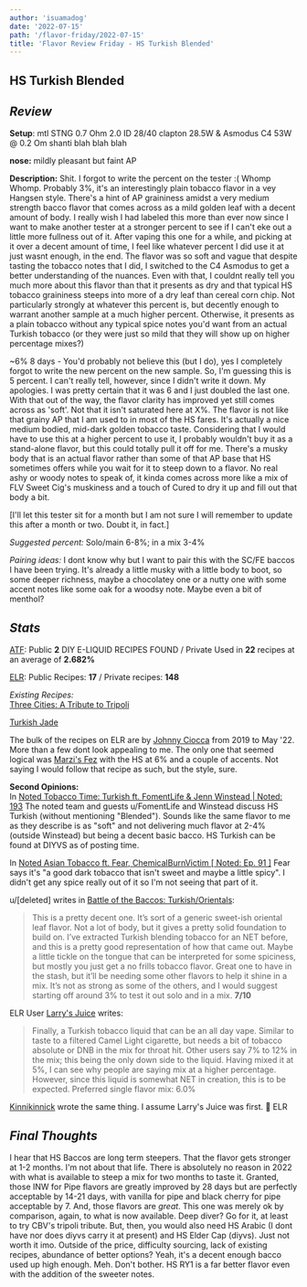 ```yaml
---
author: 'isuamadog'
date: '2022-07-15'
path: '/flavor-friday/2022-07-15'
title: 'Flavor Review Friday - HS Turkish Blended'
---
```


## HS Turkish Blended

## ***Review***

**Setup**: mtl STNG 0.7 Ohm 2.0 ID 28/40 clapton 28.5W & Asmodus C4 53W @ 0.2 Om shanti blah blah blah  

**nose:** mildly pleasant but faint AP  

**Description:**
Shit. I forgot to write the percent on the tester :( Whomp Whomp. Probably 3%, it's an interestingly plain tobacco flavor in a vey Hangsen style. There's a hint of AP graininess amidst a very medium strength bacco flavor that comes across as a mild golden leaf with a decent amount of body. I really wish I had labeled this more than ever now since I want to make another tester at a stronger percent to see if I can't eke out a little more fullness out of it. After vaping this one for a while, and picking at it over a decent amount of time, I feel like whatever percent I did use it at just wasnt enough, in the end. The flavor was so soft and vague that despite tasting the tobacco notes that I did, I switched to the C4 Asmodus to get a better understanding of the nuances. Even with that, I couldnt really tell you much more about this flavor than that it presents as dry and that typical HS tobacco graininess steeps into more of a dry leaf than cereal corn chip. Not particularly strongly at whatever this percent is, but decently enough to warrant another sample at a much higher percent. Otherwise, it presents as a plain tobacco without any typical spice notes you'd want from an actual Turkish tobacco (or they were just so mild that they will show up on higher percentage mixes?)  

~6% 8 days - You'd probably not believe this (but I do), yes I completely forgot to write the new percent on the new sample. So, I'm guessing this is 5 percent. I can't really tell, however, since I didn't write it down. My apologies. I was pretty certain that it was 6 and I just doubled the last one. With that out of the way, the flavor clarity has improved yet still comes across as 'soft'. Not that it isn't saturated here at X%. The flavor is not like that grainy AP that I am used to in most of the HS fares. It's actually a nice medium bodied, mid-dark golden tobacco taste. Considering that I would have to use this at a higher percent to use it, I probably wouldn't buy it as a stand-alone flavor, but this could totally pull it off for me. There's a musky body that is an actual flavor rather than some of that AP base that HS sometimes offers while you wait for it to steep down to a flavor. No real ashy or woody notes to speak of, it kinda comes across more like a mix of FLV Sweet Cig's muskiness and a touch of Cured to dry it up and fill out that body a bit.

[I'll let this tester sit for a month but I am not sure I will remember to update this after a month or two. Doubt it, in fact.]  

*Suggested percent:* Solo/main 6-8%; in a mix 3-4%  

*Pairing ideas:* I dont know why but I want to pair this with the SC/FE baccos I have been trying. It's already a little musky with a little body to boot, so some deeper richness, maybe a chocolatey one or a nutty one with some accent notes like some oak for a woodsy note. Maybe even a  bit of menthol?  

## ***Stats***

[ATF](https://alltheflavors.com/flavors/hangsen-turkish-blended): Public **2** DIY E-LIQUID RECIPES FOUND / Private Used in **22** recipes at an average of **2.682%**

[ELR](https://e-liquid-recipes.com/flavor/17450): Public Recipes: **17** / Private recipes: **148**  

*Existing Recipes:*  
[Three Cities: A Tribute to Tripoli](https://alltheflavors.com/recipes/68617#three_cities_a_tribute_to_tripoli_by_chemicalburnvictim)

[Turkish Jade](https://alltheflavors.com/recipes/116777#turkish_jade_by_amouthforwar)

The bulk of the recipes on ELR are by [Johnny Ciocca](https://e-liquid-recipes.com/?filter=164613) from 2019 to May '22. More than a few dont look appealing to me. The only one that seemed logical was [Marzi's Fez](https://e-liquid-recipes.com/recipe/365717/Marzi%27s%20Fez) with the HS at 6% and a couple of accents. Not saying I would follow that recipe as such, but the style, sure.

**Second Opinions:**  
In [Noted Tobacco Time: Turkish ft. FomentLife & Jenn Winstead | Noted: 193](https://www.youtube.com/watch?v=PTgMpbl6beU&t=1135s)  The noted team and guests u/FomentLife and Winstead discuss HS Turkish (without mentioning "Blended"). Sounds like the same flavor to me as they describe is as "soft" and not delivering much flavor at 2-4% (outside Winstead) but being a decent basic bacco. HS Turkish can be found at DIYVS as of posting time.  

In [Noted Asian Tobacco ft. Fear, ChemicalBurnVictim \[ Noted: Ep. 91 \]](https://www.youtube.com/watch?v=-QGyxqZz8Mw&t=4541s) Fear says it's "a good dark tobacco that isn't sweet and maybe a little spicy". I didn't get any spice really out of it so I'm not seeing that part of it.

u/[deleted] writes in [Battle of the Baccos: Turkish/Orientals](https://www.reddit.com/r/DIY_eJuice/comments/8rfkjf/battle_of_the_baccos_turkishorientals/):

> This is a pretty decent one. It’s sort of a generic sweet-ish oriental leaf flavor. Not a lot of body, but it gives a pretty solid foundation to build on. I’ve extracted Turkish blending tobacco for an NET before, and this is a pretty good representation of how that came out. Maybe a little tickle on the tongue that can be interpreted for some spiciness, but mostly you just get a no frills tobacco flavor. Great one to have in the stash, but it’ll be needing some other flavors to help it shine in a mix. It’s not as strong as some of the others, and I would suggest starting off around 3% to test it out solo and in a mix. **7/10**  

ELR User [Larry's Juice](https://e-liquid-recipes.com/list?filter=65869) writes:  

> Finally, a Turkish tobacco liquid that can be an all day vape. Similar to taste to a filtered Camel Light cigarette, but needs a bit of tobacco absolute or DNB in the mix for throat hit. Other users say 7% to 12% in the mix; this being the only down side to the liquid. Having mixed it at 5%, I can see why people are saying mix at a higher percentage. However, since this liquid is somewhat NET in creation, this is to be expected.  Preferred single flavor mix: 6.0%

[Kinnikinnick](https://e-liquid-recipes.com/list?filter=11418) wrote the same thing. I assume Larry's Juice was first. :shrug: ELR  

## *Final Thoughts*

I hear that HS Baccos are long term steepers. That the flavor gets stronger at 1-2 months. I'm not about that life. There is absolutely no reason in 2022 with what is available to steep a mix for two months to taste it. Granted, those INW for Pipe flavors are greatly improved by 28 days but are perfectly acceptable by 14-21 days, with vanilla for pipe and black cherry for pipe acceptable by 7. And, those flavors are *great*. This one was merely ok by comparison, again, to what is now available. Deep diver? Go for it, at least to try CBV's tripoli tribute. But, then, you would also need HS Arabic (I dont have nor does diyvs carry it at present) and HS Elder Cap (diyvs). Just not worth it imo. Outside of the price, difficulty sourcing, lack of existing recipes, abundance of better options? Yeah, it's a decent enough bacco used up high enough. Meh. Don't bother. HS RY1 is a far better flavor even with the addition of the sweeter notes.
